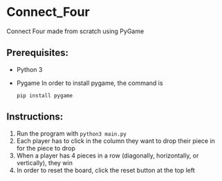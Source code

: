 # Connect_Four

Connect Four made from scratch using PyGame

## Prerequisites:
- Python 3
- Pygame
  In order to install pygame, the command is 
  
  ```pip install pygame```
  
## Instructions:
 1. Run the program with ```python3 main.py``` 
 2. Each player has to click in the column they want to drop their piece in for the piece to drop
 3. When a player has 4 pieces in a row (diagonally, horizontally, or vertically), they win
 4. In order to reset the board, click the reset button at the top left



